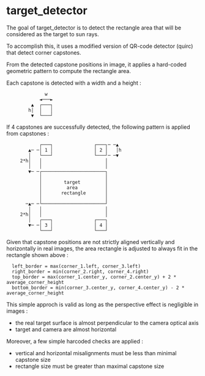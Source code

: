 # target_detector

The goal of target_detector is to detect the rectangle area that will be considered as the target to sun rays.

To accomplish this, it uses a modified version of QR-code detector (quirc) that detect corner capstones.

From the detected capstone positions in image, it applies a hard-coded geometric pattern to compute the rectangle area.

Each capstone is detected with a width and a height :

```
              w
            ◄───►
         ▲  ┌───┐
        h│  │   │
         ▼  └───┘
```

If 4 capstones are successfully detected, the following pattern is applied from capstones :

```
            ┌───┐               ┌───┐─ ─▲
        ▲─ ─│ 1 │               │ 2 │   │h
        │   └───┘               └───┘─ ─▼
     2*h│   │                       │
        │   │                       │
        ▼─ ─┌───────────────────────┐
            │                       │
            │        target         │
            │         area          │
            │       rectangle       │
            │                       │
       ─▲─ ─└───────────────────────┘
        │   │                       │
     2*h│   │                       │
        │   ┌───┐               ┌───┐
        ▼─ ─│ 3 │               │ 4 │
            └───┘               └───┘
```

Given that capstone positions are not strictly aligned vertically and horizontally in real images,
the area rectangle is adjusted to always fit in the rectangle shown above :

```
  left_border = max(corner_1.left, corner_3.left)
  right_border = min(corner_2.right, corner_4.right)
  top_border = max(corner_1.center_y, corner_2.center_y) + 2 * average_corner_height
  bottom_border = min(corner_3.center_y, corner_4.center_y) - 2 * average_corner_height
```

This simple approch is valid as long as the perspective effect is negligible in images :
- the real target surface is almost perpendicular to the camera optical axis
- target and camera are almost horizontal

Moreover, a few simple harcoded checks are applied :
- vertical and horizontal misalignments must be less than minimal capstone size
- rectangle size must be greater than maximal capstone size

